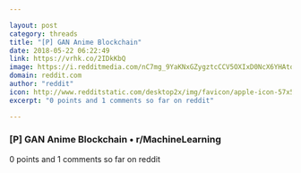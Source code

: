 ```yaml
---

layout: post
category: threads
title: "[P] GAN Anime Blockchain"
date: 2018-05-22 06:22:49
link: https://vrhk.co/2IDkKbQ
image: https://i.redditmedia.com/nC7mg_9YaKNxGZygztcCCV5OXIxD0NcX6YHAto-5MRk.jpg?w=320&s=ca623c42c2b189e9ddd269f95516ad6e
domain: reddit.com
author: "reddit"
icon: http://www.redditstatic.com/desktop2x/img/favicon/apple-icon-57x57.png
excerpt: "0 points and 1 comments so far on reddit"

---
```


### [P] GAN Anime Blockchain • r/MachineLearning

0 points and 1 comments so far on reddit